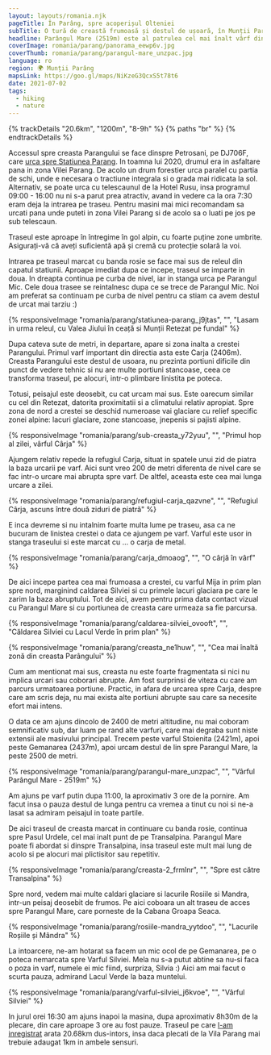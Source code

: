 ```yaml
---
layout: layouts/romania.njk
pageTitle: În Parâng, spre acoperișul Olteniei
subTitle: O tură de creastă frumoasă și destul de ușoară, în Munții Parâng
headline: Parângul Mare (2519m) este al patrulea cel mai înalt vârf din România și cel mai înalt din afara Munților Făgăraș. Traseul cel mai accesibil spre vârf presupune traversarea porțiunii de creastă a masivului dinspre Stațiunea Parâng, locație până unde se poate ajunge cu mașina. Totodată această porțiune este poate și cea mai frumoasă a zonei Parâng.
coverImage: romania/parang/panorama_eewp6v.jpg
coverThumb: romania/parang/parangul-mare_unzpac.jpg
language: ro
region: 🌍 Munții Parâng
mapsLink: https://goo.gl/maps/NiKzeG3QcxS5t78t6
date: 2021-07-02
tags:
  - hiking
  - nature
---
```


{% trackDetails "20.6km", "1200m", "8-9h" %}
{% paths "br" %}
{% endtrackDetails %}

Accessul spre creasta Parangului se face dinspre Petrosani, pe DJ706F, care [urca spre Statiunea Parang](https://www.google.com/maps/dir/Petro%C8%99ani/45.3861835,23.4658386/@45.3979573,23.4215544,7332m/data=!3m1!1e3!4m9!4m8!1m5!1m1!1s0x474dc43c35aa5d4b:0x75d6f7d6d5ab42e5!2m2!1d23.3754021!2d45.4088946!1m0!3e0). In toamna lui 2020, drumul era in asfaltare pana in zona Vilei Parang. De acolo un drum forestier urca paralel cu partia de schi, unde e necesara o tractiune integrala si o grada mai ridicata la sol. Alternativ, se poate urca cu telescaunul de la Hotel Rusu, insa programul 09:00 - 16:00 nu ni s-a parut prea atractiv, avand in vedere ca la ora 7:30 eram deja la intrarea pe traseu. Pentru masini mai mici recomandam sa urcati pana unde puteti in zona Vilei Parang si de acolo sa o luati pe jos pe sub telescaun.

<div class="info warning">
  <span>Traseul este aproape în întregime în gol alpin, cu foarte puține zone umbrite. Asigurați-vă că aveți suficientă apă și cremă cu protecție solară la voi.</span>
</div>

Intrarea pe traseul marcat cu banda rosie se face mai sus de releul din capatul statiunii. Aproape imediat dupa ce incepe, traseul se imparte in doua. In dreapta continua pe curba de nivel, iar in stanga urca pe Parangul Mic. Cele doua trasee se reintalnesc dupa ce se trece de Parangul Mic. Noi am preferat sa continuam pe curba de nivel pentru ca stiam ca avem destul de urcat mai tarziu :)

{% responsiveImage "romania/parang/statiunea-parang_j9jtas", "", "Lasam in urma releul, cu Valea Jiului în ceață si Munții Retezat pe fundal" %}

Dupa cateva sute de metri, in departare, apare si zona inalta a crestei Parangului. Primul varf important din directia asta este Carja (2406m). Creasta Parangului este destul de usoara, nu prezinta portiuni dificile din punct de vedere tehnic si nu are multe portiuni stancoase, ceea ce transforma traseul, pe alocuri, intr-o plimbare linistita pe poteca.

Totusi, peisajul este deosebit, cu cat urcam mai sus. Este oarecum similar cu cel din Retezat, datorita proximitatii si a climatului relativ apropiat. Spre zona de nord a crestei se deschid numeroase vai glaciare cu relief specific zonei alpine: lacuri glaciare, zone stancoase, jnepenis si pajisti alpine.

{% responsiveImage "romania/parang/sub-creasta_y72yuu", "", "Primul hop al zilei, vârful Cârja" %}

Ajungem relativ repede la refugiul Carja, situat in spatele unui zid de piatra la baza urcarii pe varf. Aici sunt vreo 200 de metri diferenta de nivel care se fac intr-o urcare mai abrupta spre varf. De altfel, aceasta este cea mai lunga urcare a zilei.

{% responsiveImage "romania/parang/refugiul-carja_qazvne", "", "Refugiul Cârja, ascuns între două ziduri de piatră" %}

E inca devreme si nu intalnim foarte multa lume pe traseu, asa ca ne bucuram de linistea crestei o data ce ajungem pe varf. Varful este usor in stanga traseului si este marcat cu ... o carja de metal.

{% responsiveImage "romania/parang/carja_dmoaog", "", "O cârjă în vârf" %}

De aici incepe partea cea mai frumoasa a crestei, cu varful Mija in prim plan spre nord, marginind caldarea Silviei si cu primele lacuri glaciara pe care le zarim la baza abruptului. Tot de aici, avem pentru prima data contact vizual cu Parangul Mare si cu portiunea de creasta care urmeaza sa fie parcursa.

{% responsiveImage "romania/parang/caldarea-silviei_ovooft", "", "Căldarea Silviei cu Lacul Verde în prim plan" %}

{% responsiveImage "romania/parang/creasta_ne1huw", "", "Cea mai înaltă zonă din creasta Parângului" %}

Cum am mentionat mai sus, creasta nu este foarte fragmentata si nici nu implica urcari sau coborari abrupte. Am fost surprinsi de viteza cu care am parcurs urmatoarea portiune. Practic, in afara de urcarea spre Carja, despre care am scris deja, nu mai exista alte portiuni abrupte sau care sa necesite efort mai intens.

O data ce am ajuns dincolo de 2400 de metri altitudine, nu mai coboram semnificativ sub, dar luam pe rand alte varfuri, care mai degraba sunt niste extensii ale masivului principal. Trecem peste varful Stoienita (2421m), apoi peste Gemanarea (2437m), apoi urcam destul de lin spre Parangul Mare, la peste 2500 de metri.

{% responsiveImage "romania/parang/parangul-mare_unzpac", "", "Vârful Parângul Mare - 2519m" %}

Am ajuns pe varf putin dupa 11:00, la aproximativ 3 ore de la pornire. Am facut insa o pauza destul de lunga pentru ca vremea a tinut cu noi si ne-a lasat sa admiram peisajul in toate partile.

De aici traseul de creasta marcat in continuare cu banda rosie, continua spre Pasul Urdele, cel mai inalt punt de pe Transalpina. Parangul Mare poate fi abordat si dinspre Transalpina, insa traseul este mult mai lung de acolo si pe alocuri mai plictisitor sau repetitiv.

{% responsiveImage "romania/parang/creasta-2_frmlnr", "", "Spre est către Transalpina" %}

Spre nord, vedem mai multe caldari glaciare si lacurile Rosiile si Mandra, intr-un peisaj deosebit de frumos. Pe aici coboara un alt traseu de acces spre Parangul Mare, care porneste de la Cabana Groapa Seaca.

{% responsiveImage "romania/parang/rosiile-mandra_yytdoo", "", "Lacurile Roșiile și Mândra" %}

La intoarcere, ne-am hotarat sa facem un mic ocol de pe Gemanarea, pe o poteca nemarcata spre Varful Silviei. Mela nu s-a putut abtine sa nu-si faca o poza in varf, numele ei mic fiind, surpriza, Silvia :) Aici am mai facut o scurta pauza, admirand Lacul Verde la baza muntelui.

{% responsiveImage "romania/parang/varful-silviei_j6kvoe", "", "Vârful Silviei" %}

In jurul orei 16:30 am ajuns inapoi la masina, dupa aproximativ 8h30m de la plecare, din care aproape 3 ore au fost pauze. Traseul pe care [l-am inregistrat](https://connect.garmin.com/modern/activity/5496198586) arata 20.68km dus-intors, insa daca plecati de la Vila Parang mai trebuie adaugat 1km in ambele sensuri.
